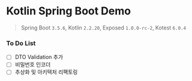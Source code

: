 # Kotlin Spring Boot Demo

> Spring Boot `3.5.6`, Kotlin `2.2.20`, Exposed `1.0.0-rc-2`, Kotest `6.0.4`

### To Do List

- [ ] DTO Validation 추가
- [ ] 비밀번호 인코더
- [ ] 추상화 및 아키텍처 리팩토링